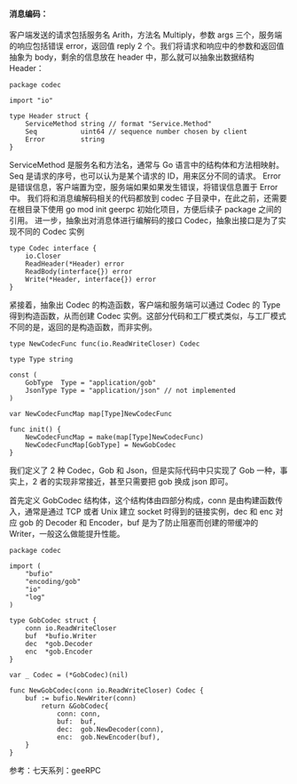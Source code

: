 
#### 消息编码：
客户端发送的请求包括服务名 Arith，方法名 Multiply，参数 args 三个，服务端的响应包括错误 error，返回值 reply 2 个。我们将请求和响应中的参数和返回值抽象为 body，剩余的信息放在 header 中，那么就可以抽象出数据结构 Header：
```
package codec

import "io"

type Header struct {
    ServiceMethod string // format "Service.Method"
    Seq           uint64 // sequence number chosen by client
    Error         string
}
```
ServiceMethod 是服务名和方法名，通常与 Go 语言中的结构体和方法相映射。
Seq 是请求的序号，也可以认为是某个请求的 ID，用来区分不同的请求。
Error 是错误信息，客户端置为空，服务端如果如果发生错误，将错误信息置于 Error 中。
我们将和消息编解码相关的代码都放到 codec 子目录中，在此之前，还需要在根目录下使用 go mod init geerpc 初始化项目，方便后续子 package 之间的引用。 进一步，抽象出对消息体进行编解码的接口 Codec，抽象出接口是为了实现不同的 Codec 实例
```
type Codec interface {
    io.Closer
    ReadHeader(*Header) error
    ReadBody(interface{}) error
    Write(*Header, interface{}) error
}
```
紧接着，抽象出 Codec 的构造函数，客户端和服务端可以通过 Codec 的 Type 得到构造函数，从而创建 Codec 实例。这部分代码和工厂模式类似，与工厂模式不同的是，返回的是构造函数，而非实例。

```
type NewCodecFunc func(io.ReadWriteCloser) Codec

type Type string

const (
	GobType  Type = "application/gob"
	JsonType Type = "application/json" // not implemented
)

var NewCodecFuncMap map[Type]NewCodecFunc

func init() {
	NewCodecFuncMap = make(map[Type]NewCodecFunc)
	NewCodecFuncMap[GobType] = NewGobCodec
}

```
我们定义了 2 种 Codec，Gob 和 Json，但是实际代码中只实现了 Gob 一种，事实上，2 者的实现非常接近，甚至只需要把 gob 换成 json 即可。

首先定义 GobCodec 结构体，这个结构体由四部分构成，conn 是由构建函数传入，通常是通过 TCP 或者 Unix 建立 socket 时得到的链接实例，dec 和 enc 对应 gob 的 Decoder 和 Encoder，buf 是为了防止阻塞而创建的带缓冲的 Writer，一般这么做能提升性能。

```
package codec

import (
    "bufio"
    "encoding/gob"
    "io"
    "log"
)

type GobCodec struct {
    conn io.ReadWriteCloser
    buf  *bufio.Writer
    dec  *gob.Decoder
    enc  *gob.Encoder
}

var _ Codec = (*GobCodec)(nil)

func NewGobCodec(conn io.ReadWriteCloser) Codec {
    buf := bufio.NewWriter(conn)
        return &GobCodec{
            conn: conn,
            buf:  buf,
            dec:  gob.NewDecoder(conn),
            enc:  gob.NewEncoder(buf),
    }
}
```


参考：七天系列：geeRPC

